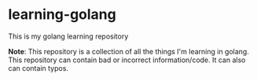 # learning-golang
This is my golang learning repository

**Note**: This repository is a collection of all the things I'm learning in golang. This repository can contain bad or incorrect information/code. It can also can contain typos.
